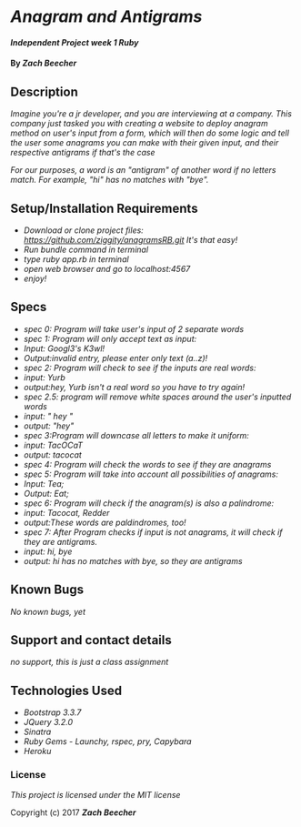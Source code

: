 # _Anagram and Antigrams_

#### _Independent Project week 1 Ruby_

#### By _**Zach Beecher**_

## Description

_Imagine you're a jr developer, and you are interviewing at a company. This company just tasked you with creating a website to deploy anagram method on user's input from a form, which will then do some logic and tell the user some anagrams you can make with their given input, and their respective antigrams if that's the case_

_For our purposes, a word is an "antigram" of another word if no letters match. For example, "hi" has no matches with "bye"._

## Setup/Installation Requirements

* _Download or clone project files: https://github.com/ziggity/anagramsRB.git It's that easy!_
* _Run bundle command in terminal_
* _type ruby app.rb in terminal_
* _open web browser and go to localhost:4567_
* _enjoy!_

## Specs

* _spec 0: Program will take user's input of 2 separate words_
* _spec 1: Program will only accept text as input:_
* _Input: Googl3's K3wl!_
* _Output:invalid entry, please enter only text (a..z)!_
* _spec 2: Program will check to see if the inputs are real words:_
* _input: Yurb_
* _output:hey, Yurb isn't a real word so you have to try again!_
* _spec 2.5: program will remove white spaces around the user's inputted words_
* _input:  " hey  "_
* _output: "hey"_
* _spec 3:Program will downcase all letters to make it uniform:_
* _input: TacOCaT_
* _output: tacocat_
* _spec 4: Program will check the words to see if they are anagrams_
* _spec 5: Program will take into account all possibilities of anagrams:_
* _Input: Tea;_
* _Output: Eat;_
* _spec 6: Program will check if the anagram(s) is also a palindrome:_
* _input: Tacocat, Redder_
* _output:These words are paldindromes, too!_
* _spec 7: After Program checks if input is not anagrams, it will check if they are antigrams._
* _input: hi, bye_
* _output: hi has no matches with bye, so they are antigrams_

## Known Bugs

_No known bugs, yet_

## Support and contact details

_no support, this is just a class assignment_

## Technologies Used
* _Bootstrap 3.3.7_
* _JQuery 3.2.0_
* _Sinatra_
* _Ruby Gems - Launchy, rspec, pry, Capybara_
* _Heroku_

### License

*This project is licensed under the MIT license*

Copyright (c) 2017 **_Zach Beecher_**
